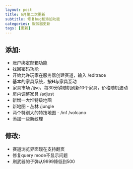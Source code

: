 ```yaml
---
layout: post
title: 6月第二次更新
subtitle: 修复bug和添加功能
categories: 服务器更新
tags: [更新]
---
```


## 添加:
 * 账户绑定邮箱功能
 * 找回密码功能
 * 开始允许玩家在服务器创建赛道，输入 /editrace
 * 基本的家具系统，按**H**与家具互动
 * 家具市场 /jjsc，每30分钟随机刷新10个家具，价格随机波动
 * 房内调整家具 /adjust
 * 新增一大堆特级地图
 * 新地图 - 丛林 /jungle
 * 两个特别大的特技地图 - /inf /volcano
 * 添加一些新纹理

## 修改:
 * 赛道浏览界面现在支持翻页
 * 修复query mode不显示问题
 * 刷武器的子弹从9999降低到500